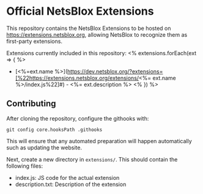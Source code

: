# Official NetsBlox Extensions

This repository contains the NetsBlox Extensions to be hosted on https://extensions.netsblox.org, allowing NetsBlox to recognize them as first-party extensions.

Extensions currently included in this repository:
 <% extensions.forEach(ext => { %>
 - [<%=ext.name %>](https://dev.netsblox.org/?extensions=[%22https://extensions.netsblox.org/extensions/<%= ext.name %>/index.js%22]#) - <%= ext.description %>
 <% }) %>

## Contributing
After cloning the repository, configure the githooks with:
```
git config core.hooksPath .githooks
```
This will ensure that any automated preparation will happen automatically such as updating the website.

Next, create a new directory in `extensions/`. This should contain the following files:
- index.js: JS code for the actual extension
- description.txt: Description of the extension
